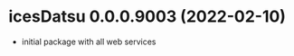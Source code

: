 <!-- NEWS.md is maintained by https://cynkra.github.io/fledge, do not edit -->

# icesDatsu 0.0.0.9003 (2022-02-10)

* initial package with all web services

